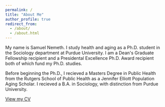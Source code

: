 ```yaml
---
permalink: /
title: "About Me"
author_profile: true
redirect_from: 
  - /about/
  - /about.html
---
```


My name is Samuel Nemeth. I study health and aging as a Ph.D. student in the Sociology department at Purdue University. I am a Dean's Graduate Fellowship recipient and a Presidental Excellence Ph.D. Award recipient both of which fund my Ph.D. studies.

Before beginning the Ph.D., I recieved a Masters Degree in Public Health from the Rutgers School of Public Health as a Jennifer Elliott Population Aging Scholar. I recieved a B.A. in Sociology, with distinction from Purdue University.

[View my CV](files/cv.pdf)
